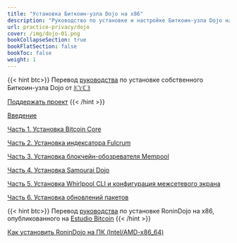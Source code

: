```yaml
---
title: "Установка Биткоин-узла Dojo на x86"
description: "Руководство по установке и настройке Биткоин-узла Dojo на ПК (Intel/AMD-x86_64)"
url: practice-privacy/dojo
cover: /img/dojo-01.png
bookCollapseSection: true
bookFlatSection: false
bookToc: false
weight: 1
---
```


{{< hint btc>}}
Перевод [руководства](https://kyc3.life/dojo-x86-bitcoin-node-guide/) по установке собственного Биткоин-узла Dojo от [𝕂𝕐ℂ𝟛](https://twitter.com/KYCfree)

[Поддержать проект](/contribute/)
{{< /hint >}}

[Введение](/practice-privacy/dojo-0)

[Часть 1. Установка Bitcoin Core](/practice-privacy/dojo-1)

[Часть 2. Установка индексатора Fulcrum](/practice-privacy/dojo-2)

[Часть 3. Установка блокчейн-обозревателя Mempool](/practice-privacy/dojo-3)

[Часть 4. Установка Samourai Dojo](/practice-privacy/dojo-4)

[Часть 5. Установка Whirlpool CLI и конфигурация межсетевого экрана](/practice-privacy/dojo-5)

[Часть 6. Установка обновлений пакетов](/practice-privacy/dojo-6)

{{< hint btc>}}
Перевод [руководства](https://estudiobitcoin.com/how-to-install-ronindojo-pc-intel-amd-x86_64/) по установке RoninDojo на x86, опубликованного на [Estudio Bitcoin](https://twitter.com/estudiobitcoin)
{{< /hint >}}

[Как установить RoninDojo на ПК (Intel/AMD-x86_64)](/privacy/dojo-7)
